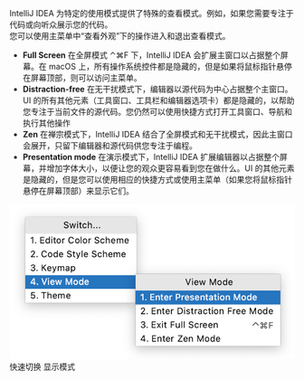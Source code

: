 IntelliJ IDEA 为特定的使用模式提供了特殊的查看模式。例如，如果您需要专注于代码或向听众展示您的代码。<br />您可以使用主菜单中“查看外观”下的操作进入和退出查看模式。

- **Full Screen** 在全屏模式 ⌃⌘F 下，IntelliJ IDEA 会扩展主窗口以占据整个屏幕。在 macOS 上，所有操作系统控件都是隐藏的，但是如果将鼠标指针悬停在屏幕顶部，则可以访问主菜单。
- **Distraction-free** 在无干扰模式下，编辑器以源代码为中心占据整个主窗口。UI 的所有其他元素（工具窗口、工具栏和编辑器选项卡）都是隐藏的，以帮助您专注于当前文件的源代码。您仍然可以使用快捷方式打开工具窗口、导航和执行其他操作
- **Zen** 在禅宗模式下，IntelliJ IDEA 结合了全屏模式和无干扰模式，因此主窗口会展开，只留下编辑器和源代码供您专注于编程。
- **Presentation mode** 在演示模式下，IntelliJ IDEA 扩展编辑器以占据整个屏幕，并增加字体大小，以便让您的观众更容易看到您在做什么。UI 的其他元素是隐藏的，但是您可以使用相应的快捷方式或使用主菜单（如果您将鼠标指针悬停在屏幕顶部）来显示它们。

![ide-viewing-modes-quick-swticher-20201209005534845.png](images/show-model-idea/e4a1b6c2ae35ff2b60e242a53281ef04.png)<br />快速切换 显示模式
